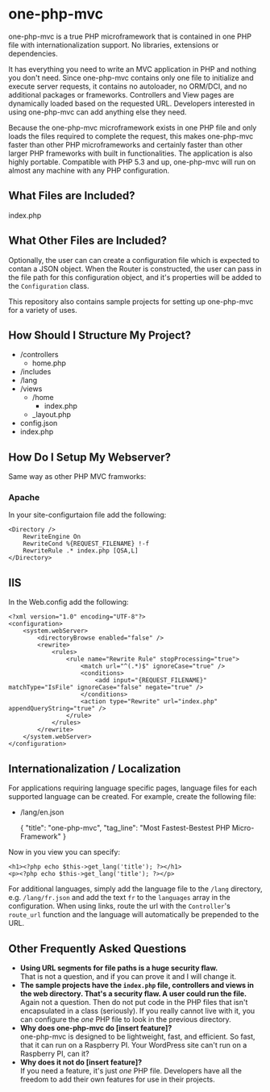 one-php-mvc
===========

one-php-mvc is a true PHP microframework that is contained in one PHP file with internationalization support. No libraries, extensions or dependencies.  

It has everything you need to write an MVC application in PHP and nothing you don't need. Since one-php-mvc contains only one file to initialize and execute server requests, it contains no autoloader, no ORM/DCI, and no additional packages or frameworks.  Controllers and View pages are dynamically loaded based on the requested URL. Developers interested in using one-php-mvc can add anything else they need.  

Because the one-php-mvc microframework exists in one PHP file and only loads the files required to complete the request, this makes one-php-mvc faster than other PHP microframeworks and certainly faster than other larger PHP frameworks with built in functionalities. The application is also highly portable. Compatible with PHP 5.3 and up, one-php-mvc will run on almost any machine with any PHP configuration.

What Files are Included?
------------------------

index.php


What Other Files are Included?
------------------------------

Optionally, the user can can create a configuration file which is expected to contan a JSON object. When the Router is constructed, the user can pass in the file path for this configuration object, and it's properties will be added to the `Configuration` class.  

This repository also contains sample projects for setting up one-php-mvc for a variety of uses.  

How Should I Structure My Project?
----------------------------------

* /controllers
    * home.php
* /includes
* /lang
* /views
    * /home
        * index.php
    * _layout.php
* config.json
* index.php


How Do I Setup My Webserver?
----------------------------

Same way as other PHP MVC framworks:  

### Apache

In your site-configurtaion file add the following:  

    <Directory />
        RewriteEngine On
        RewriteCond %{REQUEST_FILENAME} !-f
        RewriteRule .* index.php [QSA,L]
    </Directory>

## IIS

In the Web.config add the following:  

    ﻿<?xml version="1.0" encoding="UTF-8"?>
    <configuration>
        <system.webServer>
            <directoryBrowse enabled="false" />
            <rewrite>
                <rules>
                    <rule name="Rewrite Rule" stopProcessing="true">
                        <match url="^(.*)$" ignoreCase="true" />
                        <conditions>
                            <add input="{REQUEST_FILENAME}" matchType="IsFile" ignoreCase="false" negate="true" />
                        </conditions>
                        <action type="Rewrite" url="index.php" appendQueryString="true" />
                    </rule>
                </rules>
            </rewrite>
        </system.webServer>
    </configuration>

Internationalization / Localization
-----------------------------------

For applications requiring language specific pages, language files for each supported language can be created. For example, create the following file:

* /lang/en.json

    {
        "title": "one-php-mvc",
        "tag_line": "Most Fastest-Bestest PHP Micro-Framework"
    }

Now in you view you can specify:

    <h1><?php echo $this->get_lang('title'); ?></h1>
    <p><?php echo $this->get_lang('title'); ?></p>

For additional languages, simply add the language file to the `/lang` directory, e.g. `/lang/fr.json` and add the text `fr` to the `languages` array in the configuration. When using links, route the url with the `Controller`'s `route_url` function and the language will automatically be prepended to the URL.


Other Frequently Asked Questions
--------------------------------

* **Using URL segments for file paths is a huge security flaw.**  
    That is not a question, and if you can prove it and I will change it.
* **The sample projects have the `index.php` file, controllers and views in the web directory. That's a security flaw. A user could run the file.**  
    Again not a question. Then do not put code in the PHP files that isn't encapsulated in a class (seriously). If you really cannot live with it, you can configure the *one* PHP file to look in the previous directory.
* **Why does one-php-mvc do [insert feature]?**  
    one-php-mvc is designed to be lightweight, fast, and efficient. So fast, that it can run on a Raspberry PI. Your WordPress site can't run on a Raspberry PI, can it?
* **Why does it not do [insert feature]?**  
    If you need a feature, it's just *one* PHP file. Developers have all the freedom to add their own features for use in their projects.
